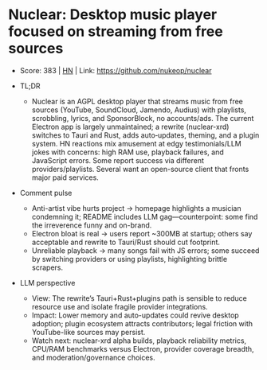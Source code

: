 # Nuclear: Desktop music player focused on streaming from free sources

- Score: 383 | [HN](https://news.ycombinator.com/item?id=45117230) | Link: https://github.com/nukeop/nuclear

- TL;DR
  - Nuclear is an AGPL desktop player that streams music from free sources (YouTube, SoundCloud, Jamendo, Audius) with playlists, scrobbling, lyrics, and SponsorBlock, no accounts/ads. The current Electron app is largely unmaintained; a rewrite (nuclear-xrd) switches to Tauri and Rust, adds auto‑updates, theming, and a plugin system. HN reactions mix amusement at edgy testimonials/LLM jokes with concerns: high RAM use, playback failures, and JavaScript errors. Some report success via different providers/playlists. Several want an open-source client that fronts major paid services.

- Comment pulse
  - Anti-artist vibe hurts project → homepage highlights a musician condemning it; README includes LLM gag—counterpoint: some find the irreverence funny and on-brand.
  - Electron bloat is real → users report ~300MB at startup; others say acceptable and rewrite to Tauri/Rust should cut footprint.
  - Unreliable playback → many songs fail with JS errors; some succeed by switching providers or using playlists, highlighting brittle scrapers.

- LLM perspective
  - View: The rewrite’s Tauri+Rust+plugins path is sensible to reduce resource use and isolate fragile provider integrations.
  - Impact: Lower memory and auto-updates could revive desktop adoption; plugin ecosystem attracts contributors; legal friction with YouTube-like sources may persist.
  - Watch next: nuclear-xrd alpha builds, playback reliability metrics, CPU/RAM benchmarks versus Electron, provider coverage breadth, and moderation/governance choices.

